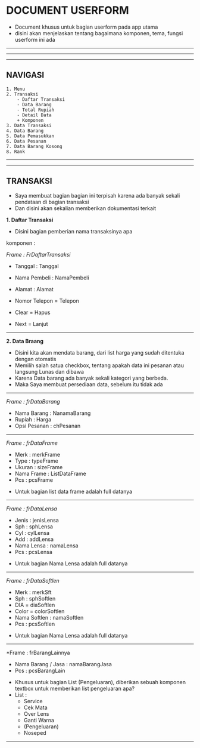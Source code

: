 # DOCUMENT USERFORM

- Document khusus untuk bagian userform pada app utama
- disini akan menjelaskan tentang bagaimana komponen, tema, fungsi userform ini ada
---
---
---
## NAVIGASI 
    1. Menu
    2. Transaksi
        - Daftar Transaksi
        - Data Barang
        - Total Rupiah
        - Detail Data
        + Komponen
    3. Data Transaksi
    4. Data Barang
    5. Data Pemasukkan
    6. Data Pesanan
    7. Data Barang Kosong
    8. Rank
---
---

## TRANSAKSI

- Saya membuat bagian bagian ini terpisah karena ada banyak sekali pendataan di bagian transaksi
- Dan disini akan sekalian memberikan dokumentasi terkait

**1. Daftar Transaksi**

- Disini bagian pemberian nama transaksinya apa

komponen :

*Frame : FrDaftarTransaksi*
- Tanggal : Tanggal
- Nama Pembeli : NamaPembeli
- Alamat : Alamat
- Nomor Telepon = Telepon

- Clear = Hapus
- Next = Lanjut
---

**2. Data Braang**

- Disini kita akan mendata barang, dari list harga yang sudah ditentuka dengan otomatis
- Memilih salah satua checkbox, tentang apakah data ini pesanan atau langsung Lunas dan dibawa
- Karena Data barang ada banyak sekali kategori yang berbeda. 
- Maka Saya membuat persediaan data, sebelum itu tidak ada
---
*Frame : frDataBarang*
- Nama Barang : NanamaBarang
- Rupiah : Harga
- Opsi Pesanan : chPesanan
---
*Frame : frDataFrame*
- Merk  : merkFrame
- Type : typeFrame
- Ukuran : sizeFrame
- Nama Frame : ListDataFrame
- Pcs : pcsFrame

+ Untuk bagian list data frame adalah full datanya
---
*Frame : frDataLensa*
- Jenis : jenisLensa
- Sph : sphLensa
- Cyl : cylLensa
- Add : addLensa
- Nama Lensa : namaLensa
- Pcs : pcsLensa
+ Untuk bagian Nama Lensa adalah full datanya
---
*Frame : frDataSoftlen*
- Merk : merkSft
- Sph : sphSoftlen
- DIA = diaSoftlen
- Color = colorSoftlen
- Nama Softlen : namaSoftlen
- Pcs : pcsSoftlen
+ Untuk bagian Nama Lensa adalah full datanya
---
*Frame : frBarangLainnya
- Nama Barang / Jasa : namaBarangJasa
- Pcs : pcsBarangLain

+ Khusus untuk bagian List (Pengeluaran), diberikan sebuah komponen textbox untuk memberikan list pengeluaran apa? 
+ List : 
    - Service
    - Cek Mata
    - Over Lens
    - Ganti Warna
    - (Pengeluaran)
    - Noseped
---